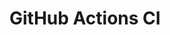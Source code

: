 # GitHub Actions CI



































































































































































































































































































































































































































































































































































































































































































































































































































































































































































































































































































































































































































































































































































































































































































































































































































































































































































































































































































































































































































































































































































































































































































































































































































































































































































































































































































































































































































































































































































































































































































































































































































































































































































































































































































































































































































































































































































































































































